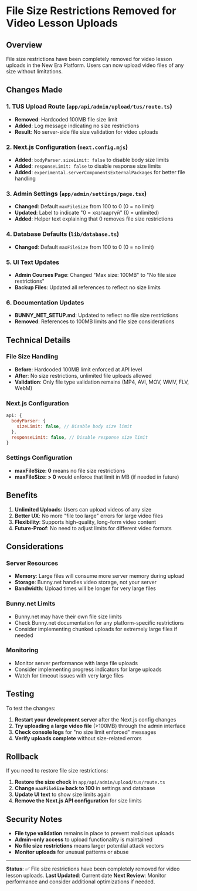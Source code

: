 # File Size Restrictions Removed for Video Lesson Uploads

## Overview

File size restrictions have been completely removed for video lesson uploads in the New Era Platform. Users can now upload video files of any size without limitations.

## Changes Made

### 1. TUS Upload Route (`app/api/admin/upload/tus/route.ts`)
- **Removed**: Hardcoded 100MB file size limit
- **Added**: Log message indicating no size restrictions
- **Result**: No server-side file size validation for video uploads

### 2. Next.js Configuration (`next.config.mjs`)
- **Added**: `bodyParser.sizeLimit: false` to disable body size limits
- **Added**: `responseLimit: false` to disable response size limits
- **Added**: `experimental.serverComponentsExternalPackages` for better file handling

### 3. Admin Settings (`app/admin/settings/page.tsx`)
- **Changed**: Default `maxFileSize` from 100 to 0 (0 = no limit)
- **Updated**: Label to indicate "0 = хязгааргүй" (0 = unlimited)
- **Added**: Helper text explaining that 0 removes file size restrictions

### 4. Database Defaults (`lib/database.ts`)
- **Changed**: Default `maxFileSize` from 100 to 0 (0 = no limit)

### 5. UI Text Updates
- **Admin Courses Page**: Changed "Max size: 100MB" to "No file size restrictions"
- **Backup Files**: Updated all references to reflect no size limits

### 6. Documentation Updates
- **BUNNY_NET_SETUP.md**: Updated to reflect no file size restrictions
- **Removed**: References to 100MB limits and file size considerations

## Technical Details

### File Size Handling
- **Before**: Hardcoded 100MB limit enforced at API level
- **After**: No size restrictions, unlimited file uploads allowed
- **Validation**: Only file type validation remains (MP4, AVI, MOV, WMV, FLV, WebM)

### Next.js Configuration
```javascript
api: {
  bodyParser: {
    sizeLimit: false, // Disable body size limit
  },
  responseLimit: false, // Disable response size limit
}
```

### Settings Configuration
- **maxFileSize: 0** means no file size restrictions
- **maxFileSize: > 0** would enforce that limit in MB (if needed in future)

## Benefits

1. **Unlimited Uploads**: Users can upload videos of any size
2. **Better UX**: No more "file too large" errors for large video files
3. **Flexibility**: Supports high-quality, long-form video content
4. **Future-Proof**: No need to adjust limits for different video formats

## Considerations

### Server Resources
- **Memory**: Large files will consume more server memory during upload
- **Storage**: Bunny.net handles video storage, not your server
- **Bandwidth**: Upload times will be longer for very large files

### Bunny.net Limits
- Bunny.net may have their own file size limits
- Check Bunny.net documentation for any platform-specific restrictions
- Consider implementing chunked uploads for extremely large files if needed

### Monitoring
- Monitor server performance with large file uploads
- Consider implementing progress indicators for large uploads
- Watch for timeout issues with very large files

## Testing

To test the changes:

1. **Restart your development server** after the Next.js config changes
2. **Try uploading a large video file** (>100MB) through the admin interface
3. **Check console logs** for "no size limit enforced" messages
4. **Verify uploads complete** without size-related errors

## Rollback

If you need to restore file size restrictions:

1. **Restore the size check** in `app/api/admin/upload/tus/route.ts`
2. **Change `maxFileSize` back to 100** in settings and database
3. **Update UI text** to show size limits again
4. **Remove the Next.js API configuration** for size limits

## Security Notes

- **File type validation** remains in place to prevent malicious uploads
- **Admin-only access** to upload functionality is maintained
- **No file size restrictions** means larger potential attack vectors
- **Monitor uploads** for unusual patterns or abuse

---

**Status**: ✅ File size restrictions have been completely removed for video lesson uploads.
**Last Updated**: Current date
**Next Review**: Monitor performance and consider additional optimizations if needed.

